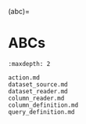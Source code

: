 (abc)=

# ABCs

```{toctree}
:maxdepth: 2

action.md
dataset_source.md
dataset_reader.md
column_reader.md
column_definition.md
query_definition.md
```
